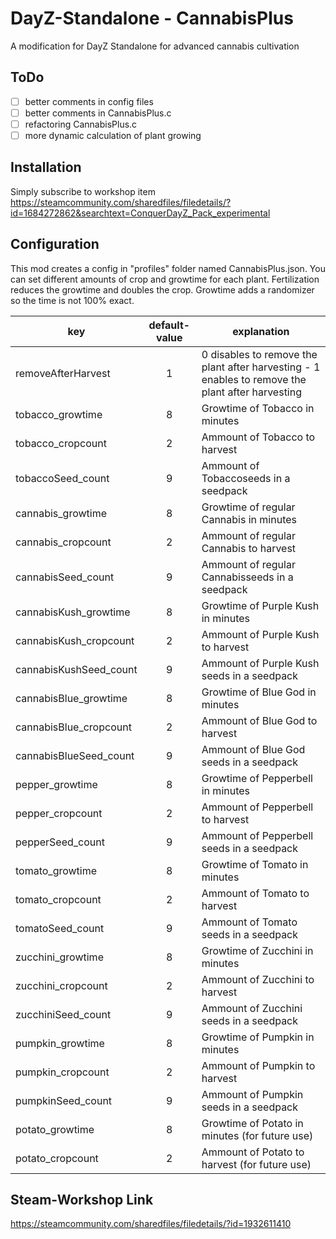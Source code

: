 # DayZ-Standalone - CannabisPlus
A modification for DayZ Standalone for advanced cannabis cultivation

## ToDo
* [ ] better comments in config files
* [ ] better comments in CannabisPlus.c
* [ ] refactoring CannabisPlus.c
* [ ] more dynamic calculation of plant growing

## Installation
Simply subscribe to workshop item
https://steamcommunity.com/sharedfiles/filedetails/?id=1684272862&searchtext=ConquerDayZ_Pack_experimental

## Configuration
This mod creates a config in "profiles" folder named CannabisPlus.json.
You can set different amounts of crop and growtime for each plant.
Fertilization reduces the growtime and doubles the crop.
Growtime adds a randomizer so the time is not 100% exact.

| key                    | default-value | explanation |
| ---------------------- |:-------------:| ----------- |
| removeAfterHarvest     |       1       | 0 disables to remove the plant after harvesting - 1 enables to remove the plant after harvesting |
| tobacco_growtime       |       8       | Growtime of Tobacco in minutes |
| tobacco_cropcount      |       2       | Ammount of Tobacco to harvest |
| tobaccoSeed_count      |       9       | Ammount of Tobaccoseeds in a seedpack |
| cannabis_growtime      |       8       | Growtime of regular Cannabis in minutes |
| cannabis_cropcount     |       2       | Ammount of regular Cannabis to harvest |
| cannabisSeed_count     |       9       | Ammount of regular Cannabisseeds in a seedpack |
| cannabisKush_growtime  |       8       | Growtime of Purple Kush in minutes |
| cannabisKush_cropcount |       2       | Ammount of Purple Kush to harvest |
| cannabisKushSeed_count |       9       | Ammount of Purple Kush seeds in a seedpack |
| cannabisBlue_growtime  |       8       | Growtime of Blue God in minutes |
| cannabisBlue_cropcount |       2       | Ammount of Blue God to harvest |
| cannabisBlueSeed_count |       9       | Ammount of Blue God seeds in a seedpack |
| pepper_growtime        |       8       | Growtime of Pepperbell in minutes |
| pepper_cropcount       |       2       | Ammount of Pepperbell to harvest |
| pepperSeed_count       |       9       | Ammount of Pepperbell seeds in a seedpack |
| tomato_growtime        |       8       | Growtime of Tomato in minutes |
| tomato_cropcount       |       2       | Ammount of Tomato to harvest |
| tomatoSeed_count       |       9       | Ammount of Tomato seeds in a seedpack |
| zucchini_growtime      |       8       | Growtime of Zucchini in minutes |
| zucchini_cropcount     |       2       | Ammount of Zucchini to harvest |
| zucchiniSeed_count     |       9       | Ammount of Zucchini seeds in a seedpack |
| pumpkin_growtime       |       8       | Growtime of Pumpkin in minutes |
| pumpkin_cropcount      |       2       | Ammount of Pumpkin to harvest |
| pumpkinSeed_count      |       9       | Ammount of Pumpkin seeds in a seedpack |
| potato_growtime        |       8       | Growtime of Potato in minutes (for future use) |
| potato_cropcount       |       2       | Ammount of Potato to harvest (for future use) |

## Steam-Workshop Link
https://steamcommunity.com/sharedfiles/filedetails/?id=1932611410
